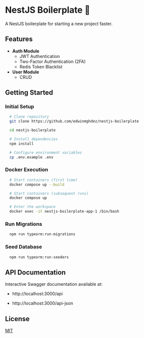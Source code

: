 # NestJS Boilerplate 🚀

A NestJS boilerplate for starting a new project faster.

## Features

- **Auth Module**
  - JWT Authentication
  - Two-Factor Authentication (2FA)
  - Redis Token Blacklist
- **User Module**
  - CRUD

## Getting Started

### Initial Setup

```bash
  # Clone repository
  git clone https://github.com/edwinmghdez/nestjs-boilerplate

  cd nestjs-boilerplate

  # Install dependencies
  npm install

  # Configure environment variables
  cp .env.example .env
```

### Docker Execution

```bash
  # Start containers (first time)
  docker compose up --build

  # Start containers (subsequent runs)
  docker compose up

  # Enter the workspace
  docker exec -it nestjs-boilerplate-app-1 /bin/bash
```

### Run Migrations

```bash
  npm run typeorm:run-migrations
```

### Seed Database

```bash
  npm run typeorm:run-seeders
```

## API Documentation

Interactive Swagger documentation available at:

- http://localhost:3000/api

- http://localhost:3000/api-json

## License

[MIT](LICENSE)